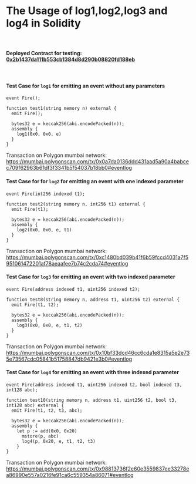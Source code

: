 # The Usage of log1,log2,log3 and log4 in Solidity
<br/>

#### Deployed Contract for testing: [0x2b1437da111b553cb1384d8d290b08820fd188eb](https://mumbai.polygonscan.com/address/0x2b1437da111b553cb1384d8d290b08820fd188eb)
<br/>

#### Test Case for `log1` for emitting an event without any parameters
```	
event Fire();

function test1(string memory n) external { 
  emit Fire();
  
  bytes32 e = keccak256(abi.encodePacked(n)); 
  assembly {   
    log1(0x0, 0x0, e)    
  }
}
```
Transaction on Polygon mumbai network: https://mumbai.polygonscan.com/tx/0x0a7da0136ddd431aad5a90a4babcec709f62963b61df3f3341b5f54037b18bb0#eventlog
<br/>

#### Test Case for for `log2` for emitting an event with one indexed parameter
```	
event Fire(int256 indexed t1);

function test2(string memory n, int256 t1) external {  
  emit Fire(t1);
  
  bytes32 e = keccak256(abi.encodePacked(n)); 
  assembly {   
    log2(0x0, 0x0, e, t1)    
  }
}
```
Transaction on Polygon mumbai network: https://mumbai.polygonscan.com/tx/0xc1480bd039b41f6b59fccd4031a7f5951061472201af78aeaafee7b74c2cda74#eventlog
<br/>

#### Test Case for `log3` for emitting an event with two indexed parameter
```	
event Fire(address indexed t1, uint256 indexed t2);

function test8(string memory n, address t1, uint256 t2) external { 
  emit Fire(t1, t2);
  
  bytes32 e = keccak256(abi.encodePacked(n));  
  assembly {   
    log3(0x0, 0x0, e, t1, t2)    
  }
}
```
Transaction on Polygon mumbai network: https://mumbai.polygonscan.com/tx/0x10bf33dcd46cc6cda1e8315a5e2e735e73567cdc05841b51758847db9421e3b0#eventlog
<br/>

#### Test Case for `log4` for emitting an event with three indexed parameter
```	
event Fire(address indexed t1, uint256 indexed t2, bool indexed t3, int128 abc);

function test10(string memory n, address t1, uint256 t2, bool t3, int128 abc) external { 
  emit Fire(t1, t2, t3, abc);
  
  bytes32 e = keccak256(abi.encodePacked(n));   
  assembly {   
    let p := add(0x0, 0x20)
      mstore(p, abc) 
      log4(p, 0x20, e, t1, t2, t3)    
    }
} 
```
Transaction on Polygon mumbai network: https://mumbai.polygonscan.com/tx/0x98813736f2e60e3559837ee33278ea86990e557a0216fe91ca6c559354a86071#eventlog
<br/>
